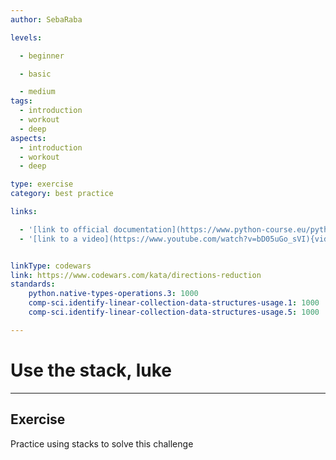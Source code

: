 ```yaml
---
author: SebaRaba

levels:

  - beginner

  - basic

  - medium
tags:
  - introduction
  - workout
  - deep
aspects:
  - introduction
  - workout
  - deep

type: exercise
category: best practice

links:

  - '[link to official documentation](https://www.python-course.eu/python3_generators.php) {website}'
  - '[link to a video](https://www.youtube.com/watch?v=bD05uGo_sVI){video}'


linkType: codewars
link: https://www.codewars.com/kata/directions-reduction
standards:
    python.native-types-operations.3: 1000
    comp-sci.identify-linear-collection-data-structures-usage.1: 1000
    comp-sci.identify-linear-collection-data-structures-usage.5: 1000

---
```

# Use the stack, luke
---
## Exercise

Practice using stacks to solve this challenge
